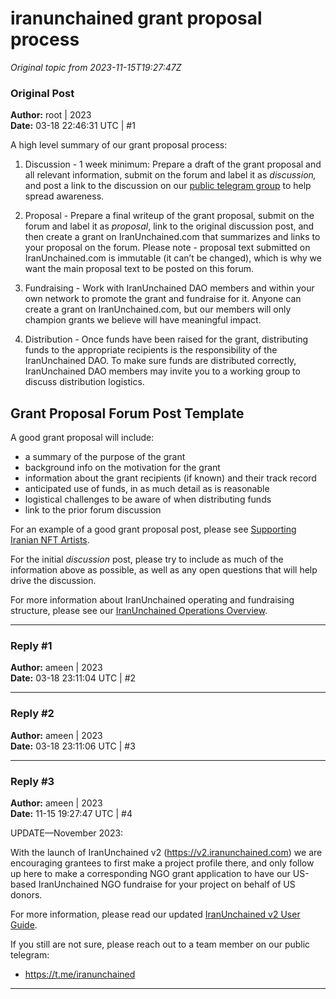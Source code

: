 # iranunchained grant proposal process

*Original topic from 2023-11-15T19:27:47Z*

### Original Post
**Author:** root | 2023  
**Date:** 03-18 22:46:31 UTC | #1  

A high level summary of our grant proposal process:

1. Discussion - 1 week minimum: Prepare a draft of the grant proposal and all relevant information, submit on the forum and label it as *discussion,* and post a link to the discussion on our [public telegram group](https://t.me/iranunchained) to help spread awareness.

2. Proposal - Prepare a final writeup of the grant proposal, submit on the forum and label it as *proposal*, link to the original discussion post, and then create a grant on IranUnchained.com that summarizes and links to your proposal on the forum. Please note - proposal text submitted on IranUnchained.com is immutable (it can’t be changed), which is why we want the main proposal text to be posted on this forum.

3. Fundraising - Work with IranUnchained DAO members and within your own network to promote the grant and fundraise for it. Anyone can create a grant on IranUnchained.com, but our members will only champion grants we believe will have meaningful impact.

4. Distribution - Once funds have been raised for the grant, distributing funds to the appropriate recipients is the responsibility of the IranUnchained DAO. To make sure funds are distributed correctly, IranUnchained DAO members may invite you to a working group to discuss distribution logistics.

## Grant Proposal Forum Post Template

A good grant proposal will include:

* a summary of the purpose of the grant
* background info on the motivation for the grant
* information about the grant recipients (if known) and their track record
* anticipated use of funds, in as much detail as is reasonable
* logistical challenges to be aware of when distributing funds
* link to the prior forum discussion

For an example of a good grant proposal post, please see [Supporting Iranian NFT Artists](https://forum.iranunchained.com/t/supporting-iranian-nft-artists/11).

For the initial *discussion* post, please try to include as much of the information above as possible, as well as any open questions that will help drive the discussion.

For more information about IranUnchained operating and fundraising structure, please see our [IranUnchained Operations Overview](https://forum.iranunchained.com/t/iranunchained-operations-overview/23).

---

### Reply #1
**Author:** ameen | 2023  
**Date:** 03-18 23:11:04 UTC | #2  



---

### Reply #2
**Author:** ameen | 2023  
**Date:** 03-18 23:11:06 UTC | #3  



---

### Reply #3
**Author:** ameen | 2023  
**Date:** 11-15 19:27:47 UTC | #4  

UPDATE—November 2023:

With the launch of IranUnchained v2 (https://v2.iranunchained.com) we are encouraging grantees to first make a project profile there, and only follow up here to make a corresponding NGO grant application to have our US-based IranUnchained NGO fundraise for your project on behalf of US donors. 

For more information, please read our updated [IranUnchained v2 User Guide](https://medium.com/@iranunchained/iranunchained-v2-user-guide-20a2c5acc299). 

If you still are not sure, please reach out to a team member on our public telegram: 
- https://t.me/iranunchained

---

